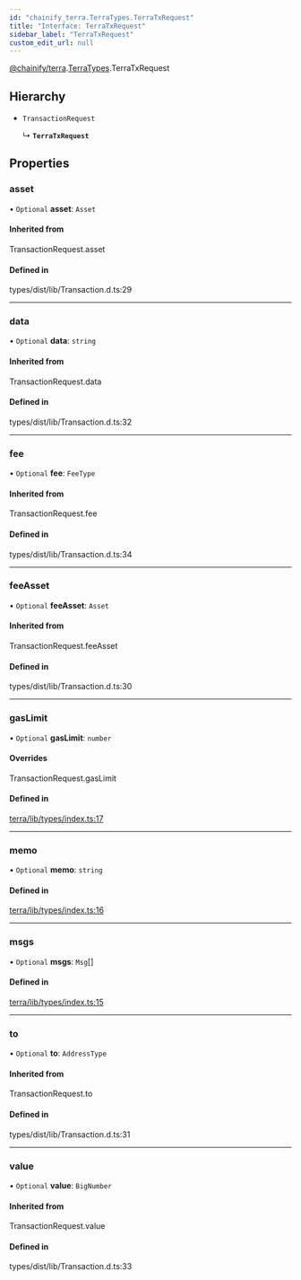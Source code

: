 ```yaml
---
id: "chainify_terra.TerraTypes.TerraTxRequest"
title: "Interface: TerraTxRequest"
sidebar_label: "TerraTxRequest"
custom_edit_url: null
---
```


[@chainify/terra](../modules/chainify_terra.md).[TerraTypes](../namespaces/chainify_terra.TerraTypes.md).TerraTxRequest

## Hierarchy

- `TransactionRequest`

  ↳ **`TerraTxRequest`**

## Properties

### asset

• `Optional` **asset**: `Asset`

#### Inherited from

TransactionRequest.asset

#### Defined in

types/dist/lib/Transaction.d.ts:29

___

### data

• `Optional` **data**: `string`

#### Inherited from

TransactionRequest.data

#### Defined in

types/dist/lib/Transaction.d.ts:32

___

### fee

• `Optional` **fee**: `FeeType`

#### Inherited from

TransactionRequest.fee

#### Defined in

types/dist/lib/Transaction.d.ts:34

___

### feeAsset

• `Optional` **feeAsset**: `Asset`

#### Inherited from

TransactionRequest.feeAsset

#### Defined in

types/dist/lib/Transaction.d.ts:30

___

### gasLimit

• `Optional` **gasLimit**: `number`

#### Overrides

TransactionRequest.gasLimit

#### Defined in

[terra/lib/types/index.ts:17](https://github.com/liquality/chainify/blob/540cfa69/packages/terra/lib/types/index.ts#L17)

___

### memo

• `Optional` **memo**: `string`

#### Defined in

[terra/lib/types/index.ts:16](https://github.com/liquality/chainify/blob/540cfa69/packages/terra/lib/types/index.ts#L16)

___

### msgs

• `Optional` **msgs**: `Msg`[]

#### Defined in

[terra/lib/types/index.ts:15](https://github.com/liquality/chainify/blob/540cfa69/packages/terra/lib/types/index.ts#L15)

___

### to

• `Optional` **to**: `AddressType`

#### Inherited from

TransactionRequest.to

#### Defined in

types/dist/lib/Transaction.d.ts:31

___

### value

• `Optional` **value**: `BigNumber`

#### Inherited from

TransactionRequest.value

#### Defined in

types/dist/lib/Transaction.d.ts:33
